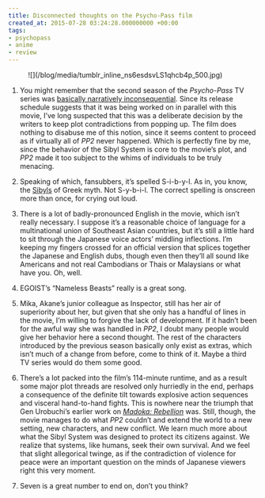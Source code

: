 ```yaml
---
title: Disconnected thoughts on the Psycho-Pass film
created_at: 2015-07-28 03:24:28.000000000 +00:00
tags:
- psychopass
- anime
- review
---
```


<figure markdown="1">
![](/blog/media/tumblr_inline_ns6esdsvLS1qhcb4p_500.jpg)
</figure>

1.  You might remember that the second season of the *Psycho-Pass* TV
    series was [basically narratively
    inconsequential](/blog/posts/105557009418.html). Since
    its release schedule suggests that it was being worked on in
    parallel with this movie, I’ve long suspected that this was a
    deliberate decision by the writers to keep plot contradictions from
    popping up. The film does nothing to disabuse me of this notion,
    since it seems content to proceed as if virtually all of *PP2* never
    happened. Which is perfectly fine by me, since the behavior of the
    Sibyl System is core to the movie’s plot, and *PP2* made it too
    subject to the whims of individuals to be truly menacing.

2.  Speaking of which, fansubbers, it’s spelled S-i-b-y-l. As in, you
    know, the [Sibyls](https://en.wikipedia.org/wiki/Sibyl) of Greek
    myth. Not S-y-b-i-l. The correct spelling is onscreen more than
    once, for crying out loud.

3.  There is a lot of badly-pronounced English in the movie, which isn’t
    really necessary. I suppose it’s a reasonable choice of language for
    a multinational union of Southeast Asian countries, but it’s still a
    little hard to sit through the Japanese voice actors’ middling
    inflections. I’m keeping my fingers crossed for an official version
    that splices together the Japanese and English dubs, though even
    then they’ll all sound like Americans and not real Cambodians or
    Thais or Malaysians or what have you. Oh, well.

4.  EGOIST’s “Nameless Beasts” really is a great song.

5.  Mika, Akane’s junior colleague as Inspector, still has her air of
    superiority about her, but given that she only has a handful of
    lines in the movie, I’m willing to forgive the lack of development.
    If it hadn’t been for the awful way she was handled in *PP2*, I
    doubt many people would give her behavior here a second thought. The
    rest of the characters introduced by the previous season basically
    only exist as extras, which isn’t much of a change from before, come
    to think of it. Maybe a third TV series would do them some good.

6.  There’s a lot packed into the film’s 114-minute runtime, and as a
    result some major plot threads are resolved only hurriedly in the
    end, perhaps a consequence of the definite tilt towards explosive
    action sequences and visceral hand-to-hand fights. This is nowhere
    near the triumph that Gen Urobuchi’s earlier work on [*Madoka:
    Rebellion*](/blog/posts/84717187433.html) was. Still,
    though, the movie manages to do what *PP2* couldn’t and extend the
    world to a new setting, new characters, and new conflict. We learn
    much more about what the Sibyl System was designed to protect its
    citizens against. We realize that systems, like humans, seek their
    own survival. And we feel that slight allegorical twinge, as if the
    contradiction of violence for peace were an important question on
    the minds of Japanese viewers right this very moment.

7.  Seven is a great number to end on, don’t you think?
